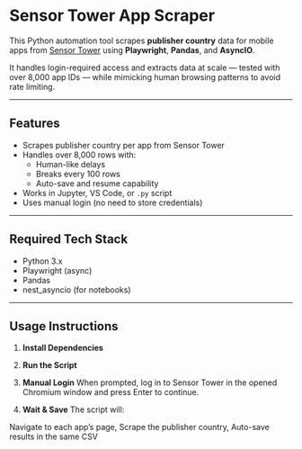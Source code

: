 # Sensor Tower App Scraper

This Python automation tool scrapes **publisher country** data for mobile apps from [Sensor Tower](https://www.sensortower.com/) using **Playwright**, **Pandas**, and **AsyncIO**.

It handles login-required access and extracts data at scale — tested with over 8,000 app IDs — while mimicking human browsing patterns to avoid rate limiting.

---

## Features

- Scrapes publisher country per app from Sensor Tower
- Handles over 8,000 rows with:
  - Human-like delays
  - Breaks every 100 rows
  - Auto-save and resume capability
- Works in Jupyter, VS Code, or `.py` script
- Uses manual login (no need to store credentials)

---

## Required Tech Stack

- Python 3.x
- Playwright (async)
- Pandas
- nest_asyncio (for notebooks)

---

##  Usage Instructions

1. **Install Dependencies**  

2. **Run the Script**

3. **Manual Login**
When prompted, log in to Sensor Tower in the opened Chromium window and press Enter to continue.

4. **Wait & Save**
The script will:

Navigate to each app’s page, Scrape the publisher country, Auto-save results in the same CSV

